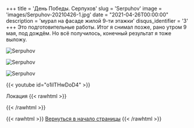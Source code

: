 +++
title = 'День Победы. Серпухов'
slug = 'Serpuhov'
image = 'images/Serpuhov-20210426-1.jpg'
date = "2021-04-26T00:00:00"
description = 'мурал на фасаде жилой 9-ти этажки'
disqus_identifier = '3'
+++
Это подготовительные работы. Итог я снимал позже, рано утром 9 мая, под дождём. Но всё получилось, конечный результат я тоже выложу.

![Serpuhov](/images/Serpuhov-20210426-2.jpg)

![Serpuhov](/images/Serpuhov-20210426-3.jpg)

![Serpuhov](/images/Serpuhov-20210426-4.jpg)

{{< youtube id="o1ilTHwDoD4" >}}

Локация
{{< rawhtml >}}
<script type="text/javascript" charset="utf-8" async src="https://api-maps.yandex.ru/services/constructor/1.0/js/?um=constructor%3Aabe2ca287e1bf7053c854a8c5d7e7994dedab31d451060fed934ea815f6236d5&amp;width=500&amp;height=400&amp;lang=ru_RU&amp;scroll=true"></script>
{{< /rawhtml >}}

{{< rawhtml >}}
<a href="#">Вернуться в начало страницы</a>
{{< /rawhtml >}}
